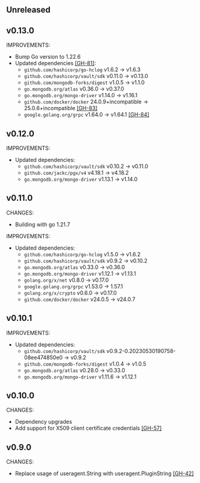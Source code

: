 ## Unreleased

## v0.13.0

IMPROVEMENTS:
* Bump Go version to 1.22.6
* Updated dependencies [[GH-81]](https://github.com/hashicorp/vault-plugin-database-mongodbatlas/pull/81):
  * `github.com/hashicorp/go-hclog` v1.6.2 -> v1.6.3
  * `github.com/hashicorp/vault/sdk` v0.11.0 -> v0.13.0
  * `github.com/mongodb-forks/digest` v1.0.5 -> v1.1.0
  * `go.mongodb.org/atlas` v0.36.0 -> v0.37.0
  * `go.mongodb.org/mongo-driver` v1.14.0 -> v1.16.1
  * `github.com/docker/docker` 24.0.9+incompatible -> 25.0.6+incompatible [[GH-83]](https://github.com/hashicorp/vault-plugin-database-mongodbatlas/pull/83)
  * `google.golang.org/grpc` v1.64.0 -> v1.64.1 [[GH-84]](https://github.com/hashicorp/vault-plugin-database-mongodbatlas/pull/84)

## v0.12.0

IMPROVEMENTS:
* Updated dependencies:
  * `github.com/hashicorp/vault/sdk` v0.10.2 -> v0.11.0
  * `github.com/jackc/pgx/v4` v4.18.1 -> v4.18.2
  * `go.mongodb.org/mongo-driver` v1.13.1 -> v1.14.0

## v0.11.0

CHANGES:
* Building with go 1.21.7

IMPROVEMENTS:
* Updated dependencies:
  * `github.com/hashicorp/go-hclog` v1.5.0 -> v1.6.2
  * `github.com/hashicorp/vault/sdk` v0.9.2 -> v0.10.2
  * `go.mongodb.org/atlas` v0.33.0 -> v0.36.0
  * `go.mongodb.org/mongo-driver` v1.12.1 -> v1.13.1
  * `golang.org/x/net` v0.8.0 -> v0.17.0
  * `google.golang.org/grpc` v1.53.0 -> 1.57.1
  * `golang.org/x/crypto` v0.6.0 -> v0.17.0
  * `github.com/docker/docker` v24.0.5 -> v24.0.7

## v0.10.1

IMPROVEMENTS:
* Updated dependencies:
   * `github.com/hashicorp/vault/sdk` v0.9.2-0.20230530190758-08ee474850e0 -> v0.9.2
   * `github.com/mongodb-forks/digest` v1.0.4 -> v1.0.5
   * `go.mongodb.org/atlas` v0.28.0 -> v0.33.0
   * `go.mongodb.org/mongo-driver` v1.11.6 -> v1.12.1

## v0.10.0

CHANGES:

- Dependency upgrades
- Add support for X509 client certificate credentials [[GH-57]](https://github.com/hashicorp/vault-plugin-database-mongodbatlas/pull/57)

## v0.9.0

CHANGES:

- Replace usage of useragent.String with useragent.PluginString [[GH-42]](https://github.com/hashicorp/vault-plugin-database-mongodbatlas/pull/42)
